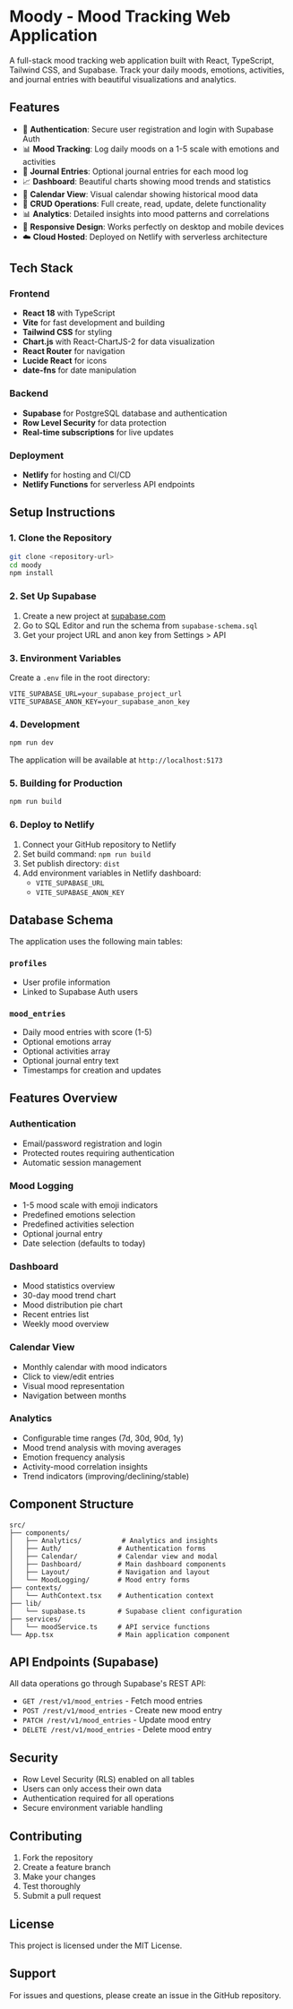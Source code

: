 # Moody - Mood Tracking Web Application

A full-stack mood tracking web application built with React, TypeScript, Tailwind CSS, and Supabase. Track your daily moods, emotions, activities, and journal entries with beautiful visualizations and analytics.

## Features

- 🔐 **Authentication**: Secure user registration and login with Supabase Auth
- 📊 **Mood Tracking**: Log daily moods on a 1-5 scale with emotions and activities
- 📝 **Journal Entries**: Optional journal entries for each mood log
- 📈 **Dashboard**: Beautiful charts showing mood trends and statistics
- 📅 **Calendar View**: Visual calendar showing historical mood data
- 🔧 **CRUD Operations**: Full create, read, update, delete functionality
- 📊 **Analytics**: Detailed insights into mood patterns and correlations
- 📱 **Responsive Design**: Works perfectly on desktop and mobile devices
- ☁️ **Cloud Hosted**: Deployed on Netlify with serverless architecture

## Tech Stack

### Frontend
- **React 18** with TypeScript
- **Vite** for fast development and building
- **Tailwind CSS** for styling
- **Chart.js** with React-ChartJS-2 for data visualization
- **React Router** for navigation
- **Lucide React** for icons
- **date-fns** for date manipulation

### Backend
- **Supabase** for PostgreSQL database and authentication
- **Row Level Security** for data protection
- **Real-time subscriptions** for live updates

### Deployment
- **Netlify** for hosting and CI/CD
- **Netlify Functions** for serverless API endpoints

## Setup Instructions

### 1. Clone the Repository

```bash
git clone <repository-url>
cd moody
npm install
```

### 2. Set Up Supabase

1. Create a new project at [supabase.com](https://supabase.com)
2. Go to SQL Editor and run the schema from `supabase-schema.sql`
3. Get your project URL and anon key from Settings > API

### 3. Environment Variables

Create a `.env` file in the root directory:

```env
VITE_SUPABASE_URL=your_supabase_project_url
VITE_SUPABASE_ANON_KEY=your_supabase_anon_key
```

### 4. Development

```bash
npm run dev
```

The application will be available at `http://localhost:5173`

### 5. Building for Production

```bash
npm run build
```

### 6. Deploy to Netlify

1. Connect your GitHub repository to Netlify
2. Set build command: `npm run build`
3. Set publish directory: `dist`
4. Add environment variables in Netlify dashboard:
   - `VITE_SUPABASE_URL`
   - `VITE_SUPABASE_ANON_KEY`

## Database Schema

The application uses the following main tables:

### `profiles`
- User profile information
- Linked to Supabase Auth users

### `mood_entries`
- Daily mood entries with score (1-5)
- Optional emotions array
- Optional activities array
- Optional journal entry text
- Timestamps for creation and updates

## Features Overview

### Authentication
- Email/password registration and login
- Protected routes requiring authentication
- Automatic session management

### Mood Logging
- 1-5 mood scale with emoji indicators
- Predefined emotions selection
- Predefined activities selection
- Optional journal entry
- Date selection (defaults to today)

### Dashboard
- Mood statistics overview
- 30-day mood trend chart
- Mood distribution pie chart
- Recent entries list
- Weekly mood overview

### Calendar View
- Monthly calendar with mood indicators
- Click to view/edit entries
- Visual mood representation
- Navigation between months

### Analytics
- Configurable time ranges (7d, 30d, 90d, 1y)
- Mood trend analysis with moving averages
- Emotion frequency analysis
- Activity-mood correlation insights
- Trend indicators (improving/declining/stable)

## Component Structure

```
src/
├── components/
│   ├── Analytics/          # Analytics and insights
│   ├── Auth/              # Authentication forms
│   ├── Calendar/          # Calendar view and modal
│   ├── Dashboard/         # Main dashboard components
│   ├── Layout/            # Navigation and layout
│   └── MoodLogging/       # Mood entry forms
├── contexts/
│   └── AuthContext.tsx    # Authentication context
├── lib/
│   └── supabase.ts        # Supabase client configuration
├── services/
│   └── moodService.ts     # API service functions
└── App.tsx                # Main application component
```

## API Endpoints (Supabase)

All data operations go through Supabase's REST API:

- `GET /rest/v1/mood_entries` - Fetch mood entries
- `POST /rest/v1/mood_entries` - Create new mood entry
- `PATCH /rest/v1/mood_entries` - Update mood entry
- `DELETE /rest/v1/mood_entries` - Delete mood entry

## Security

- Row Level Security (RLS) enabled on all tables
- Users can only access their own data
- Authentication required for all operations
- Secure environment variable handling

## Contributing

1. Fork the repository
2. Create a feature branch
3. Make your changes
4. Test thoroughly
5. Submit a pull request

## License

This project is licensed under the MIT License.

## Support

For issues and questions, please create an issue in the GitHub repository.